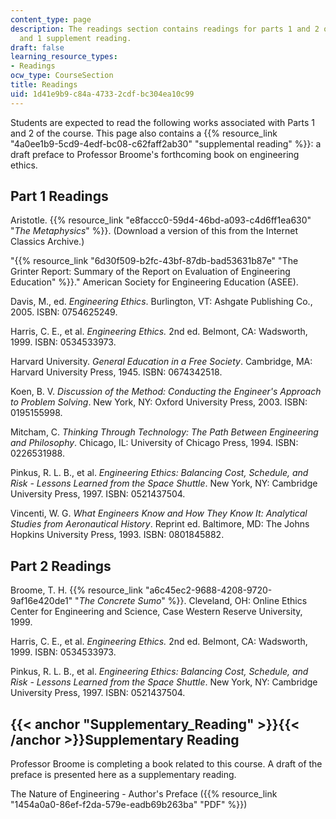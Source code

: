 ```yaml
---
content_type: page
description: The readings section contains readings for parts 1 and 2 of the course
  and 1 supplement reading.
draft: false
learning_resource_types:
- Readings
ocw_type: CourseSection
title: Readings
uid: 1d41e9b9-c84a-4733-2cdf-bc304ea10c99
---
```

Students are expected to read the following works associated with Parts 1 and 2 of the course. This page also contains a {{% resource_link "4a0ee1b9-5cd9-4edf-bc08-c62faff2ab30" "supplemental reading" %}}: a draft preface to Professor Broome's forthcoming book on engineering ethics.

## Part 1 Readings

Aristotle. {{% resource_link "e8faccc0-59d4-46bd-a093-c4d6ff1ea630" "*The Metaphysics*" %}}. (Download a version of this from the Internet Classics Archive.)

"{{% resource_link "6d30f509-b2fc-43bf-87db-bad53631b87e" "The Grinter Report: Summary of the Report on Evaluation of Engineering Education" %}}." American Society for Engineering Education (ASEE).

Davis, M., ed. *Engineering Ethics*. Burlington, VT: Ashgate Publishing Co., 2005. ISBN: 0754625249.

Harris, C. E., et al. *Engineering Ethics.* 2nd ed. Belmont, CA: Wadsworth, 1999. ISBN: 0534533973.

Harvard University. *General Education in a Free Society*. Cambridge, MA: Harvard University Press, 1945. ISBN: 0674342518.

Koen, B. V. *Discussion of the Method: Conducting the Engineer's Approach to Problem Solving*. New York, NY: Oxford University Press, 2003. ISBN: 0195155998.

Mitcham, C. *Thinking Through Technology: The Path Between Engineering and Philosophy*. Chicago, IL: University of Chicago Press, 1994. ISBN: 0226531988.

Pinkus, R. L. B., et al. *Engineering Ethics: Balancing Cost, Schedule, and Risk - Lessons Learned from the Space Shuttle*. New York, NY: Cambridge University Press, 1997. ISBN: 0521437504.

Vincenti, W. G. *What Engineers Know and How They Know It: Analytical Studies from Aeronautical History*. Reprint ed. Baltimore, MD: The Johns Hopkins University Press, 1993. ISBN: 0801845882.

## Part 2 Readings

Broome, T. H. {{% resource_link "a6c45ec2-9688-4208-9720-9af16e420de1" "*The Concrete Sumo*" %}}. Cleveland, OH: Online Ethics Center for Engineering and Science, Case Western Reserve University, 1999.

Harris, C. E., et al. *Engineering Ethics.* 2nd ed. Belmont, CA: Wadsworth, 1999. ISBN: 0534533973.

Pinkus, R. L. B., et al. *Engineering Ethics: Balancing Cost, Schedule, and Risk - Lessons Learned from the Space Shuttle*. New York, NY: Cambridge University Press, 1997. ISBN: 0521437504.

## {{< anchor "Supplementary_Reading" >}}{{< /anchor >}}Supplementary Reading

Professor Broome is completing a book related to this course. A draft of the preface is presented here as a supplementary reading.

The Nature of Engineering - Author's Preface ({{% resource_link "1454a0a0-86ef-f2da-579e-eadb69b263ba" "PDF" %}})